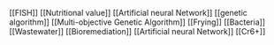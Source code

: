[[FISH]]
[[Nutritional value]]
[[Artificial neural Network]]
[[genetic algorithm]]
[[Multi-objective Genetic Algorithm]]
[[Frying]]
[[Bacteria]]
[[Wastewater]]
[[Bioremediation]]
[[Artificial neural Network]]
[[Cr6+]]
